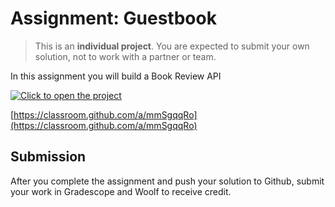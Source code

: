 # Assignment: Guestbook

> This is an **individual project**. You are expected to submit your own solution,
> not to work with a partner or team.

In this assignment you will build a Book Review API

[![Click to open the project](https://img.shields.io/static/v1?label=Open%20Project&message=book-review-api&color=blue)](https://classroom.github.com/a/mmSgqqRo)

[https://classroom.github.com/a/mmSgqqRo](https://classroom.github.com/a/mmSgqqRo)

## Submission

After you complete the assignment and push your solution to Github, submit your work in Gradescope and Woolf to receive credit.
